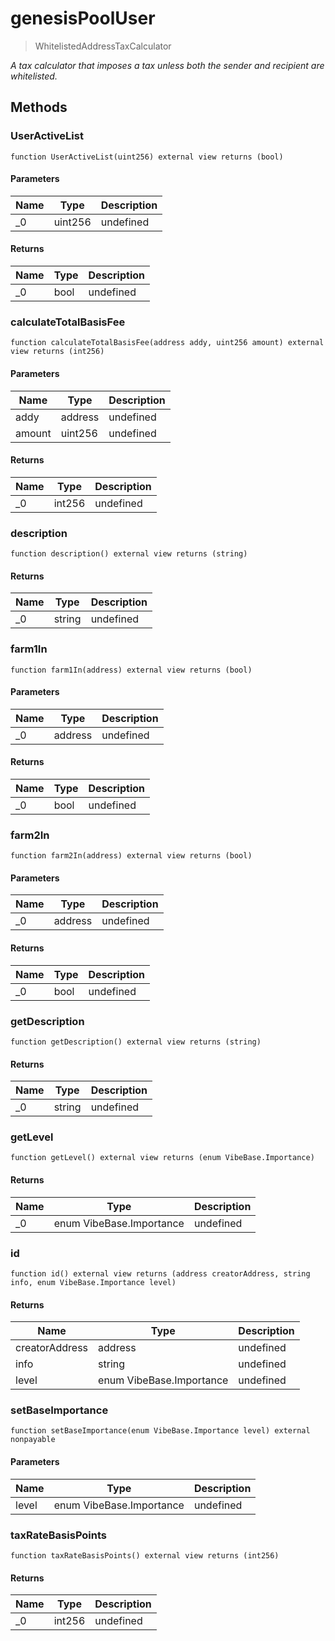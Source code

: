 # genesisPoolUser



> WhitelistedAddressTaxCalculator



*A tax calculator that imposes a tax unless both the sender and recipient are whitelisted.*

## Methods

### UserActiveList

```solidity
function UserActiveList(uint256) external view returns (bool)
```





#### Parameters

| Name | Type | Description |
|---|---|---|
| _0 | uint256 | undefined |

#### Returns

| Name | Type | Description |
|---|---|---|
| _0 | bool | undefined |

### calculateTotalBasisFee

```solidity
function calculateTotalBasisFee(address addy, uint256 amount) external view returns (int256)
```





#### Parameters

| Name | Type | Description |
|---|---|---|
| addy | address | undefined |
| amount | uint256 | undefined |

#### Returns

| Name | Type | Description |
|---|---|---|
| _0 | int256 | undefined |

### description

```solidity
function description() external view returns (string)
```






#### Returns

| Name | Type | Description |
|---|---|---|
| _0 | string | undefined |

### farm1In

```solidity
function farm1In(address) external view returns (bool)
```





#### Parameters

| Name | Type | Description |
|---|---|---|
| _0 | address | undefined |

#### Returns

| Name | Type | Description |
|---|---|---|
| _0 | bool | undefined |

### farm2In

```solidity
function farm2In(address) external view returns (bool)
```





#### Parameters

| Name | Type | Description |
|---|---|---|
| _0 | address | undefined |

#### Returns

| Name | Type | Description |
|---|---|---|
| _0 | bool | undefined |

### getDescription

```solidity
function getDescription() external view returns (string)
```






#### Returns

| Name | Type | Description |
|---|---|---|
| _0 | string | undefined |

### getLevel

```solidity
function getLevel() external view returns (enum VibeBase.Importance)
```






#### Returns

| Name | Type | Description |
|---|---|---|
| _0 | enum VibeBase.Importance | undefined |

### id

```solidity
function id() external view returns (address creatorAddress, string info, enum VibeBase.Importance level)
```






#### Returns

| Name | Type | Description |
|---|---|---|
| creatorAddress | address | undefined |
| info | string | undefined |
| level | enum VibeBase.Importance | undefined |

### setBaseImportance

```solidity
function setBaseImportance(enum VibeBase.Importance level) external nonpayable
```





#### Parameters

| Name | Type | Description |
|---|---|---|
| level | enum VibeBase.Importance | undefined |

### taxRateBasisPoints

```solidity
function taxRateBasisPoints() external view returns (int256)
```






#### Returns

| Name | Type | Description |
|---|---|---|
| _0 | int256 | undefined |




